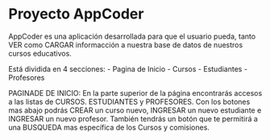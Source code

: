 # Proyecto AppCoder
 AppCoder es una aplicación desarrollada para que el usuario pueda, tanto VER como CARGAR informacción a nuestra base de datos de nuestros cursos educativos.

 Está dividida en 4 secciones:
    - Pagina de Inicio
    - Cursos
    - Estudiantes
    - Profesores

PAGINADE DE INICIO:
    En la parte superior de la página encontrarás accesos a las listas de CURSOS. ESTUDIANTES y PROFESORES.
    Con los botones mas abajo podrás CREAR un curso nuevo, INGRESAR un nuevo estudiante e INGRESAR un nuevo profesor. También tendrás un botón que te permitirá a una BUSQUEDA mas específica de los Cursos y comisiones.

    